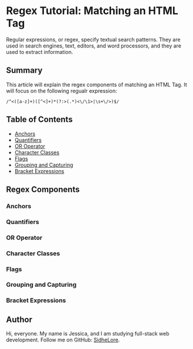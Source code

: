 # Regex Tutorial: Matching an HTML Tag

Regular expressions, or regex, specify textual search patterns. They are used in search engines, text, editors, and word processors, and they are used to extract information.

## Summary

This article will explain the regex components of matching an HTML Tag. It will focus on the following regualr expression:
```
/^<([a-z]+)([^<]+)*(?:>(.*)<\/\1>|\s+\/>)$/
```
## Table of Contents

- [Anchors](#anchors)
- [Quantifiers](#quantifiers)
- [OR Operator](#or-operator)
- [Character Classes](#character-classes)
- [Flags](#flags)
- [Grouping and Capturing](#grouping-and-capturing)
- [Bracket Expressions](#bracket-expressions)

## Regex Components

### Anchors

### Quantifiers

### OR Operator

### Character Classes

### Flags

### Grouping and Capturing

### Bracket Expressions

## Author

Hi, everyone. My name is Jessica, and I am studying full-stack web development. Follow me on GitHub: [SidheLore](https://github.com/SidheLore). 
